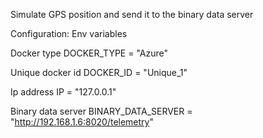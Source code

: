 Simulate GPS position and send it to the binary data server

Configuration:
Env variables

Docker type
DOCKER_TYPE = "Azure"

Unique docker id
DOCKER_ID = "Unique_1"

Ip address
IP = "127.0.0.1"

Binary data server
BINARY_DATA_SERVER = "http://192.168.1.6:8020/telemetry"